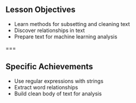 ---
---

## Lesson Objectives

  - Learn methods for subsetting and cleaning text
  - Discover relationships in text 
  - Prepare text for machine learning analysis

===
  
## Specific Achievements
  
  - Use regular expressions with strings
  - Extract word relationships
  - Build clean body of text for analysis
 